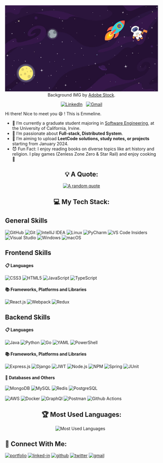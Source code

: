 <div align="center">

[![Hello World, I'm Emmeline!](assets/IMG.jpeg)](https://github.com/Emmeline1101/blob/main)  
Background IMG by [Adobe Stock](https://stock.adobe.com/search?k=space+cartoon+background&asset_id=152457321).

[![LinkedIn](https://skillicons.dev/icons?i=linkedin)](https://www.linkedin.com/in/emmelinexu/) &nbsp;
[![Gmail](https://skillicons.dev/icons?i=gmail)](mailto:emmelinexu23@gmail.com?subject=Hello%20Emmeline,%20From%20Github)


</div> 
   Hi there! Nice to meet you 😄 ! This is Emmeline. 
   </br>  
   
- 🏫 I’m currently a graduate student majoring in [Software Engineering](https://mswe.ics.uci.edu/), at the University of California, Irvine.
- 🌱 I’m passionate about **Full-stack, Distributed System**.
- 📝 I’m aiming to upload **LeetCode solutions, study notes, or projects** starting from January 2024.
- 😈 Fun Fact: I enjoy reading books on diverse topics like art history and religion. I play games (Zenless Zone Zero & Star Rail) and enjoy cooking🥘

<div align="center"> 
   
## 💡 A Quote:

[![A random quote](https://quotes-github-readme.vercel.app/api?type=horizontal&theme=tokyonight)](https://github.com/piyushsuthar/github-readme-quotes)

## 💻 My Tech Stack:
</div>

<div align="left">
 
## General Skills
![GitHub](https://img.shields.io/badge/github-%23121011.svg?style=for-the-badge&logo=github&logoColor=white)
![Git](https://img.shields.io/badge/git-%23F05033.svg?style=for-the-badge&logo=git&logoColor=white)
![IntelliJ IDEA](https://img.shields.io/badge/IntelliJIDEA-000000.svg?style=for-the-badge&logo=intellij-idea&logoColor=white)
![Linux](https://img.shields.io/badge/Linux-FCC624?style=for-the-badge&logo=linux&logoColor=black)
![PyCharm](https://img.shields.io/badge/pycharm-143?style=for-the-badge&logo=pycharm&logoColor=black&color=black&labelColor=green)
![VS Code Insiders](https://img.shields.io/badge/VS%20Code%20Insiders-35b393.svg?style=for-the-badge&logo=visual-studio-code&logoColor=white)
![Visual Studio](https://img.shields.io/badge/Visual%20Studio-5C2D91.svg?style=for-the-badge&logo=visual-studio&logoColor=white)
![Windows](https://img.shields.io/badge/Windows-0078D6?style=for-the-badge&logo=windows&logoColor=white)
![macOS](https://img.shields.io/badge/mac%20os-000000?style=for-the-badge&logo=macos&logoColor=F0F0F0)


## Frontend Skills
#### 📋 Languages
![CSS3](https://img.shields.io/badge/css3-%231572B6.svg?style=for-the-badge&logo=css3&logoColor=white)
![HTML5](https://img.shields.io/badge/html5-%23E34F26.svg?style=for-the-badge&logo=html5&logoColor=white)
![JavaScript](https://img.shields.io/badge/javascript-%23323330.svg?style=for-the-badge&logo=javascript&logoColor=%23F7DF1E)
![TypeScript](https://img.shields.io/badge/typescript-%23007ACC.svg?style=for-the-badge&logo=typescript&logoColor=white)

#### 📚 Frameworks, Platforms and Libraries

![React.js](https://img.shields.io/badge/react-%2320232a.svg?style=for-the-badge&logo=react&logoColor=%2361DAFB)
![Webpack](https://img.shields.io/badge/webpack-%238DD6F9.svg?style=for-the-badge&logo=webpack&logoColor=black)
![Redux](https://img.shields.io/badge/Redux-593D88?style=for-the-badge&logo=redux&logoColor=white)

## Backend Skills
#### 📋 Languages

![Java](https://img.shields.io/badge/java-%23ED8B00.svg?style=for-the-badge&logo=openjdk&logoColor=white)
![Python](https://img.shields.io/badge/python-3670A0?style=for-the-badge&logo=python&logoColor=ffdd54)
![Go](https://img.shields.io/badge/go-%2300ADD8.svg?style=for-the-badge&logo=go&logoColor=white)
![YAML](https://img.shields.io/badge/yaml-%23ffffff.svg?style=for-the-badge&logo=yaml&logoColor=151515)
![PowerShell](https://img.shields.io/badge/PowerShell-%235391FE.svg?style=for-the-badge&logo=powershell&logoColor=white)
<!--![C](https://img.shields.io/badge/C-00599C?style=for-the-badge&logo=c&logoColor=white)-->
<!--![CPP](https://img.shields.io/badge/C%2B%2B-00599C?style=for-the-badge&logo=c%2B%2B&logoColor=white)-->

#### 📚 Frameworks, Platforms and Libraries
![Express.js](https://img.shields.io/badge/express.js-%23404d59.svg?style=for-the-badge&logo=express&logoColor=%2361DAFB)
![Django](https://img.shields.io/badge/Django-092E20?style=for-the-badge&logo=django&logoColor=green)
![JWT](https://img.shields.io/badge/JWT-black?style=for-the-badge&logo=JSON%20web%20tokens)
![Node.js](https://img.shields.io/badge/node.js-6DA55F?style=for-the-badge&logo=node.js&logoColor=white)
![NPM](https://img.shields.io/badge/NPM-%23CB3837.svg?style=for-the-badge&logo=npm&logoColor=white)
![Spring](https://img.shields.io/badge/spring-%236DB33F.svg?style=for-the-badge&logo=spring&logoColor=white)
![JUnit](https://img.shields.io/badge/Junit5-25A162?style=for-the-badge&logo=junit5&logoColor=white)

#### 💾 Databases and Others
![MongoDB](https://img.shields.io/badge/MongoDB-%234ea94b.svg?style=for-the-badge&logo=mongodb&logoColor=white)
![MySQL](https://img.shields.io/badge/mysql-%2300f.svg?style=for-the-badge&logo=mysql&logoColor=white)
![Redis](https://img.shields.io/badge/redis-%23DD0031.svg?style=for-the-badge&logo=redis&logoColor=white)
![PostgreSQL](https://img.shields.io/badge/PostgreSQL-316192?style=for-the-badge&logo=postgresql&logoColor=white)
</br>
</br>
![AWS](https://img.shields.io/badge/AWS-%23FF9900.svg?style=for-the-badge&logo=amazon-aws&logoColor=white)
![Docker](https://img.shields.io/badge/docker-%230db7ed.svg?style=for-the-badge&logo=docker&logoColor=white)
![GraphQl](https://img.shields.io/badge/GraphQl-E10098?style=for-the-badge&logo=graphql&logoColor=white)
![Postman](https://img.shields.io/badge/Postman-FF6C37?style=for-the-badge&logo=postman&logoColor=white)
![Github Actions](https://img.shields.io/badge/Github%20Actions-282a2e?style=for-the-badge&logo=githubactions&logoColor=367cfe)

</div>
 
<div align="center">
    
## 🏆 Most Used Languages:

<p>
    <!--<img height=175 alt="GitHub Stats" src="https://github-readme-stats.vercel.app/api?username=Emmeline1101&show_icons=true&count_private=true&theme=tokyonight" />&nbsp;&nbsp;-->
    <!--GetWellSoon Keep doing-->
    <img height=175 alt="Most Used Languages" src="https://github-readme-stats.vercel.app/api/top-langs/?username=Emmeline1101&layout=compact&theme=tokyonight" />&nbsp;&nbsp;
</p>

<!--# Recent Activity :zap:-->
<!--START_SECTION:activity-->
<!--END_SECTION:activity-->

</div>

## 🔗 Connect With Me:

[![portfolio](https://img.shields.io/badge/Portfolio-5340ff?style=for-the-badge&logo=Google-chrome&logoColor=white)](https://emmeline1101.github.io/)
[![linked-in](https://img.shields.io/badge/Linked_In-0077B5?style=for-the-badge&logo=LinkedIn&logoColor=white)](https://www.linkedin.com/in/emmelinexu/)
[![github](https://img.shields.io/badge/GitHub-000000?style=for-the-badge&logo=GitHub&logoColor=white)](https://github.com/Emmeline1101)
[![twitter](https://img.shields.io/badge/twitter-00acee?style=for-the-badge&logo=twitter&logoColor=white)](https://twitter.com/yiren_xu27200)
[![gmail](https://img.shields.io/badge/Gmail-D14836?style=for-the-badge&logo=Gmail&logoColor=white)](mailto:emmelinexu23@gmail.com?subject=Hello%20Emmeline,%20From%20Github)
<!--[![dev.to](https://img.shields.io/badge/Dev.to-0A0A0A?style=for-the-badge&logo=DevdotTo&logoColor=white)](https://dev.to/emmelinexu)-->
